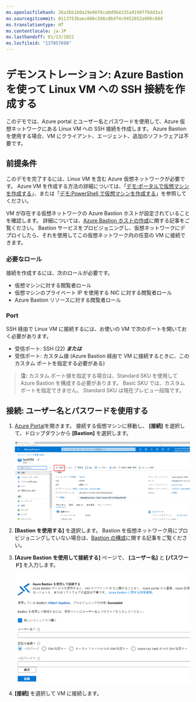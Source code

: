 ```yaml
---
ms.openlocfilehash: 26a3bb1b0a29e86f6cabd9b4335a9199ff8dd3a3
ms.sourcegitcommit: 0113753baec606c586c0bdf4c9452052a096c084
ms.translationtype: HT
ms.contentlocale: ja-JP
ms.lasthandoff: 01/13/2022
ms.locfileid: "137857698"
---
```

# <a name="demonstration-create-an-ssh-connection-to-a-linux-vm-using-azure-bastion"></a>デモンストレーション: Azure Bastion を使って Linux VM への SSH 接続を作成する

このデモでは、Azure portal とユーザー名とパスワードを使用して、Azure 仮想ネットワークにある Linux VM への SSH 接続を作成します。 Azure Bastion を使用する場合、VM にクライアント、エージェント、追加のソフトウェアは不要です。

## <a name="prerequisites"></a>前提条件

このデモを完了するには、Linux VM を含む Azure 仮想ネットワークが必要です。 Azure VM を作成する方法の詳細については、「[デモ:ポータルで仮想マシンを作成する](https://github.com/MicrosoftLearning/AZ-120-Planning-and-Administering-Microsoft-Azure-for-SAP-Workloads/blob/master/Demos/demo-create-virtual-machine-portal.md)」、または「[デモ:PowerShell で仮想マシンを作成する](https://github.com/MicrosoftLearning/AZ-120-Planning-and-Administering-Microsoft-Azure-for-SAP-Workloads/blob/master/Demos/demo-create-virtual-machine-powershell.md)」を参照してください。

VM が存在する仮想ネットワークの Azure Bastion ホストが設定されていることを確認します。 詳細については、[Azure Bastion ホストの作成](https://docs.microsoft.com/azure/bastion/tutorial-create-host-portal)に関する記事をご覧ください。 Bastion サービスをプロビジョニングし、仮想ネットワークにデプロイしたら、それを使用してこの仮想ネットワーク内の任意の VM に接続できます。 

### <a name="required-roles"></a>必要なロール

接続を作成するには、次のロールが必要です。

* 仮想マシンに対する閲覧者ロール
* 仮想マシンのプライベート IP を使用する NIC に対する閲覧者ロール
* Azure Bastion リソースに対する閲覧者ロール

### <a name="ports"></a>Port

SSH 経由で Linux VM に接続するには、お使いの VM で次のポートを開いておく必要があります。

* 受信ポート: SSH (22) ***または***
* 受信ポート: カスタム値 (Azure Bastion 経由で VM に接続するときに、このカスタム ポートを指定する必要がある)

> **注:**  カスタム ポート値を指定する場合は、Standard SKU を使用して Azure Bastion を構成する必要があります。 Basic SKU では、カスタム ポートを指定できません。 Standard SKU は現在プレビュー段階です。

## <a name="connect-using-username-and-password"></a>接続: ユーザー名とパスワードを使用する

1. [Azure Portal](https://portal.azure.com)を開きます。 接続する仮想マシンに移動し、 **[接続]** を選択して、ドロップダウンから **[Bastion]** を選択します。

    ![Azure portal の仮想マシンの概要を示すスクリーンショット。[接続] が選ばれています。](Images/azure-bastion-connect.png)

1. **[Bastion を使用する]** を選択します。 Bastion を仮想ネットワーク用にプロビジョニングしていない場合は、[Bastion の構成](https://docs.microsoft.com/azure/bastion/quickstart-host-portal)に関する記事をご覧ください。
1. **[Azure Bastion を使用して接続する]** ページで、 **[ユーザー名]** と **[パスワード]** を入力します。

    ![パスワード認証を示すスクリーンショット](Images/azure-bastion-password.png)

1. **[接続]** を選択して VM に接続します。